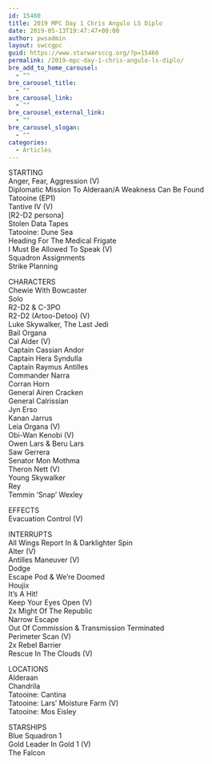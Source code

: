 ```yaml
---
id: 15460
title: 2019 MPC Day 1 Chris Angulo LS Diplo
date: 2019-05-13T19:47:47+00:00
author: pwsadmin
layout: swccgpc
guid: https://www.starwarsccg.org/?p=15460
permalink: /2019-mpc-day-1-chris-angulo-ls-diplo/
bre_add_to_home_carousel:
  - ""
bre_carousel_title:
  - ""
bre_carousel_link:
  - ""
bre_carousel_external_link:
  - ""
bre_carousel_slogan:
  - ""
categories:
  - Articles
---
```

STARTING  
Anger, Fear, Aggression (V)  
Diplomatic Mission To Alderaan/A Weakness Can Be Found  
Tatooine (EP1)  
Tantive IV (V)  
[R2-D2 persona]  
Stolen Data Tapes  
Tatooine: Dune Sea  
Heading For The Medical Frigate  
I Must Be Allowed To Speak (V)  
Squadron Assignments  
Strike Planning

CHARACTERS  
Chewie With Bowcaster  
Solo  
R2-D2 & C-3PO  
R2-D2 (Artoo-Detoo) (V)  
Luke Skywalker, The Last Jedi  
Bail Organa  
Cal Alder (V)  
Captain Cassian Andor  
Captain Hera Syndulla  
Captain Raymus Antilles  
Commander Narra  
Corran Horn  
General Airen Cracken  
General Calrissian  
Jyn Erso  
Kanan Jarrus  
Leia Organa (V)  
Obi-Wan Kenobi (V)  
Owen Lars & Beru Lars  
Saw Gerrera  
Senator Mon Mothma  
Theron Nett (V)  
Young Skywalker  
Rey  
Temmin &#8216;Snap&#8217; Wexley

EFFECTS  
Evacuation Control (V)

INTERRUPTS  
All Wings Report In & Darklighter Spin  
Alter (V)  
Antilles Maneuver (V)  
Dodge  
Escape Pod & We&#8217;re Doomed  
Houjix  
It&#8217;s A Hit!  
Keep Your Eyes Open (V)  
2x Might Of The Republic  
Narrow Escape  
Out Of Commission & Transmission Terminated  
Perimeter Scan (V)  
2x Rebel Barrier  
Rescue In The Clouds (V)

LOCATIONS  
Alderaan  
Chandrila  
Tatooine: Cantina  
Tatooine: Lars&#8217; Moisture Farm (V)  
Tatooine: Mos Eisley

STARSHIPS  
Blue Squadron 1  
Gold Leader In Gold 1 (V)  
The Falcon